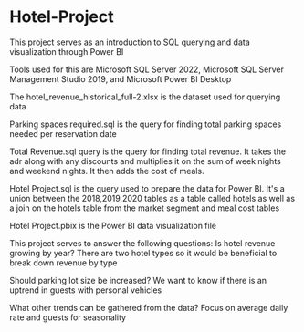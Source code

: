 # Hotel-Project
This project serves as an introduction to SQL querying and data visualization through Power BI

Tools used for this are Microsoft SQL Server 2022, Microsoft SQL Server Management Studio 2019, and Microsoft Power BI Desktop

The hotel_revenue_historical_full-2.xlsx is the dataset used for querying data

Parking spaces required.sql is the query for finding total parking spaces needed per reservation date

Total Revenue.sql query is the query for finding total revenue. It takes the adr along with any discounts and multiplies it on the sum of week nights and weekend nights. It then adds the cost of meals.

Hotel Project.sql is the query used to prepare the data for Power BI. It's a union between the 2018,2019,2020 tables as a table called hotels as well as a join on the hotels table from the market segment and meal cost tables

Hotel Project.pbix is the Power BI data visualization file

This project serves to answer the following questions:
Is hotel revenue growing by year? There are two hotel types so it would be beneficial to break down revenue by type

Should parking lot size be increased? We want to know if there is an uptrend in guests with personal vehicles

What other trends can be gathered from the data? Focus on average daily rate and guests for seasonality
